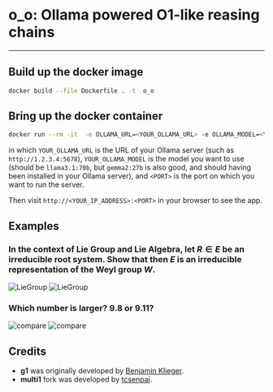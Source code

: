 # o_o: Ollama powered O1-like reasing chains

--------


## Build up the docker image


```sh
docker build --file Dockerfile . -t  o_o
```


## Bring up the docker container

```sh
docker run --rm -it  -e OLLAMA_URL=<YOUR_OLLAMA_URL> -e OLLAMA_MODEL=<YOUR_OLLAMA_MODEL> -p <PORT>:8501 o_o
```

in which `YOUR_OLLAMA_URL` is the URL of your Ollama server (such as `http://1.2.3.4:5678`), `YOUR_OLLAMA_MODEL` is the model you want to use (should be `llama3.1:70b`, but `gemma2:27b` is also good, and should having been installed in your Ollama server), and `<PORT>` is the port on which you want to run the server.

Then visit `http://<YOUR_IP_ADDRESS>:<PORT>` in your browser to see the app.


## Examples


###  In the context of Lie Group and Lie Algebra, let $R \in E$ be an irreducible root system. Show that then $E$ is an irreducible representation of the Weyl group $W$.

![LieGroup](assets/3.png)
![LieGroup](assets/5.png)


### Which number is larger? 9.8 or 9.11?

![compare](assets/4.png)
![compare](assets/6.png)



## Credits

- **g1** was originally developed by [Benjamin Klieger](https://x.com/benjaminklieger).
- **multi1** fork was developed by [tcsenpai](https://github.com/tcsenpai).


